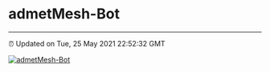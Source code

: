 # admetMesh-Bot
---
⏰ Updated on Tue, 25 May 2021 22:52:32 GMT

[![admetMesh-Bot](https://github.com/kotori-y/admetMesh-bot/actions/workflows/main.yml/badge.svg)](https://github.com/kotori-y/admetMesh-bot/actions/workflows/main.yml)
